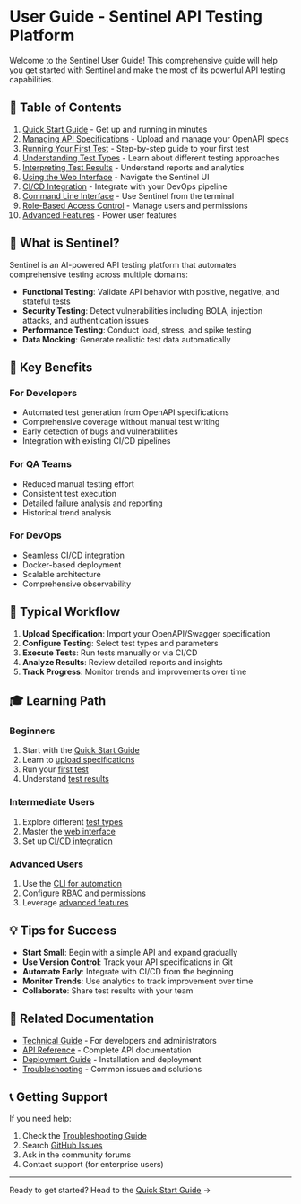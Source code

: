 # User Guide - Sentinel API Testing Platform

Welcome to the Sentinel User Guide! This comprehensive guide will help you get started with Sentinel and make the most of its powerful API testing capabilities.

## 📖 Table of Contents

1. [Quick Start Guide](./quick-start.md) - Get up and running in minutes
2. [Managing API Specifications](./specifications.md) - Upload and manage your OpenAPI specs
3. [Running Your First Test](./first-test.md) - Step-by-step guide to your first test
4. [Understanding Test Types](./test-types.md) - Learn about different testing approaches
5. [Interpreting Test Results](./test-results.md) - Understand reports and analytics
6. [Using the Web Interface](./web-interface.md) - Navigate the Sentinel UI
7. [CI/CD Integration](./cicd-integration.md) - Integrate with your DevOps pipeline
8. [Command Line Interface](./cli-usage.md) - Use Sentinel from the terminal
9. [Role-Based Access Control](./rbac.md) - Manage users and permissions
10. [Advanced Features](./advanced-features.md) - Power user features

## 🎯 What is Sentinel?

Sentinel is an AI-powered API testing platform that automates comprehensive testing across multiple domains:

- **Functional Testing**: Validate API behavior with positive, negative, and stateful tests
- **Security Testing**: Detect vulnerabilities including BOLA, injection attacks, and authentication issues
- **Performance Testing**: Conduct load, stress, and spike testing
- **Data Mocking**: Generate realistic test data automatically

## 🚀 Key Benefits

### For Developers
- Automated test generation from OpenAPI specifications
- Comprehensive coverage without manual test writing
- Early detection of bugs and vulnerabilities
- Integration with existing CI/CD pipelines

### For QA Teams
- Reduced manual testing effort
- Consistent test execution
- Detailed failure analysis and reporting
- Historical trend analysis

### For DevOps
- Seamless CI/CD integration
- Docker-based deployment
- Scalable architecture
- Comprehensive observability

## 🔄 Typical Workflow

1. **Upload Specification**: Import your OpenAPI/Swagger specification
2. **Configure Testing**: Select test types and parameters
3. **Execute Tests**: Run tests manually or via CI/CD
4. **Analyze Results**: Review detailed reports and insights
5. **Track Progress**: Monitor trends and improvements over time

## 🎓 Learning Path

### Beginners
1. Start with the [Quick Start Guide](./quick-start.md)
2. Learn to [upload specifications](./specifications.md)
3. Run your [first test](./first-test.md)
4. Understand [test results](./test-results.md)

### Intermediate Users
1. Explore different [test types](./test-types.md)
2. Master the [web interface](./web-interface.md)
3. Set up [CI/CD integration](./cicd-integration.md)

### Advanced Users
1. Use the [CLI for automation](./cli-usage.md)
2. Configure [RBAC and permissions](./rbac.md)
3. Leverage [advanced features](./advanced-features.md)

## 💡 Tips for Success

- **Start Small**: Begin with a simple API and expand gradually
- **Use Version Control**: Track your API specifications in Git
- **Automate Early**: Integrate with CI/CD from the beginning
- **Monitor Trends**: Use analytics to track improvement over time
- **Collaborate**: Share test results with your team

## 🔗 Related Documentation

- [Technical Guide](../technical-guide/index.md) - For developers and administrators
- [API Reference](../api-reference/index.md) - Complete API documentation
- [Deployment Guide](../deployment/index.md) - Installation and deployment
- [Troubleshooting](../troubleshooting/index.md) - Common issues and solutions

## 📞 Getting Support

If you need help:
1. Check the [Troubleshooting Guide](../troubleshooting/index.md)
2. Search [GitHub Issues](https://github.com/proffesor-for-testing/sentinel-api-testing/issues)
3. Ask in the community forums
4. Contact support (for enterprise users)

---

Ready to get started? Head to the [Quick Start Guide](./quick-start.md) →
